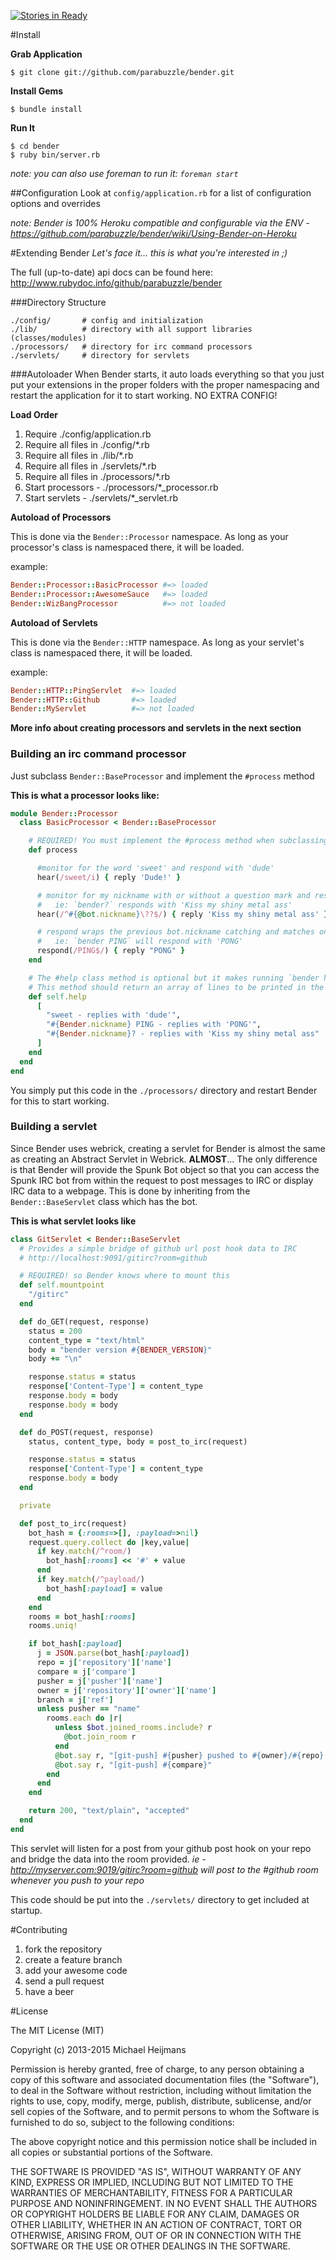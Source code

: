 [![Stories in Ready](https://badge.waffle.io/parabuzzle/bender.png?label=ready&title=Ready)](https://waffle.io/parabuzzle/bender)


#Install

**Grab Application**
```
$ git clone git://github.com/parabuzzle/bender.git
```

**Install Gems**
```
$ bundle install
```

**Run It**
```
$ cd bender
$ ruby bin/server.rb
```

*note: you can also use foreman to run it: `foreman start`*


##Configuration
Look at `config/application.rb` for a list of configuration options and overrides

*note: Bender is 100% Heroku compatible and configurable via the ENV - https://github.com/parabuzzle/bender/wiki/Using-Bender-on-Heroku*


#Extending Bender
*Let's face it... this is what you're interested in ;)*

The full (up-to-date) api docs can be found here: http://www.rubydoc.info/github/parabuzzle/bender

###Directory Structure
```
./config/       # config and initialization
./lib/          # directory with all support libraries (classes/modules)
./processors/   # directory for irc command processors
./servlets/     # directory for servlets
```

###Autoloader
When Bender starts, it auto loads everything so that you just put your extensions in the proper folders with the proper namespacing and restart the application for it to start working. NO EXTRA CONFIG!

**Load Order**

  1. Require ./config/application.rb
  1. Require all files in ./config/*.rb
  1. Require all files in ./lib/*.rb
  1. Require all files in ./servlets/*.rb
  1. Require all files in ./processors/*.rb
  1. Start processors - ./processors/*_processor.rb
  1. Start servlets - ./servlets/*_servlet.rb

**Autoload of Processors**

This is done via the `Bender::Processor` namespace. As long as your processor's class is namespaced there, it will be loaded.

example:

```ruby
Bender::Processor::BasicProcessor #=> loaded
Bender::Processor::AwesomeSauce   #=> loaded
Bender::WizBangProcessor          #=> not loaded
```

**Autoload of Servlets**

This is done via the `Bender::HTTP` namespace. As long as your servlet's class is namespaced there, it will be loaded.

example:

```ruby
Bender::HTTP::PingServlet  #=> loaded
Bender::HTTP::Github       #=> loaded
Bender::MyServlet          #=> not loaded
```

**More info about creating processors and servlets in the next section**


### Building an irc command processor
Just subclass `Bender::BaseProcessor` and implement the `#process` method

**This is what a processor looks like:**

```ruby
module Bender::Processor
  class BasicProcessor < Bender::BaseProcessor

    # REQUIRED! You must implement the #process method when subclassing the BaseProcessor class
    def process

      #monitor for the word 'sweet' and respond with 'dude'
      hear(/sweet/i) { reply 'Dude!' }

      # monitor for my nickname with or without a question mark and respond
      #   ie: `bender?` responds with 'Kiss my shiny metal ass'
      hear(/^#{@bot.nickname}\??$/) { reply 'Kiss my shiny metal ass' }

      # respond wraps the previous bot.nickname catching and matches on everything after the nickname
      #   ie: `bender PING` will respond with 'PONG'
      respond(/PING$/) { reply "PONG" }
    end

    # The #help class method is optional but it makes running `bender help` a lot more useful ;)
    # This method should return an array of lines to be printed in the irc
    def self.help
      [
        "sweet - replies with 'dude'",
        "#{Bender.nickname} PING - replies with 'PONG'",
        "#{Bender.nickname}? - replies with 'Kiss my shiny metal ass"
      ]
    end
  end
end
```
You simply put this code in the `./processors/` directory and restart Bender for this to start working.


### Building a servlet
Since Bender uses webrick, creating a servlet for Bender is almost the same as creating an Abstract Servlet in Webrick. **ALMOST**... The only difference is that Bender will provide the Spunk Bot object so that you can access the Spunk IRC bot from within the request to post messages to IRC or display IRC data to a webpage. This is done by inheriting from the `Bender::BaseServlet` class which has the bot.

**This is what servlet looks like**

```ruby
class GitServlet < Bender::BaseServlet
  # Provides a simple bridge of github url post hook data to IRC
  # http://localhost:9091/gitirc?room=github

  # REQUIRED! so Bender knows where to mount this
  def self.mountpoint
    "/gitirc"
  end

  def do_GET(request, response)
    status = 200
    content_type = "text/html"
    body = "bender version #{BENDER_VERSION}"
    body += "\n"

    response.status = status
    response['Content-Type'] = content_type
    response.body = body
    response.body = body
  end

  def do_POST(request, response)
    status, content_type, body = post_to_irc(request)

    response.status = status
    response['Content-Type'] = content_type
    response.body = body
  end

  private

  def post_to_irc(request)
    bot_hash = {:rooms=>[], :payload=>nil}
    request.query.collect do |key,value|
      if key.match(/^room/)
        bot_hash[:rooms] << '#' + value
      end
      if key.match(/^payload/)
        bot_hash[:payload] = value
      end
    end
    rooms = bot_hash[:rooms]
    rooms.uniq!

    if bot_hash[:payload]
      j = JSON.parse(bot_hash[:payload])
      repo = j['repository']['name']
      compare = j['compare']
      pusher = j['pusher']['name']
      owner = j['repository']['owner']['name']
      branch = j['ref']
      unless pusher == "name"
        rooms.each do |r|
          unless $bot.joined_rooms.include? r
            @bot.join_room r
          end
          @bot.say r, "[git-push] #{pusher} pushed to #{owner}/#{repo} [ref: #{branch}]"
          @bot.say r, "[git-push] #{compare}"
        end
      end
    end

    return 200, "text/plain", "accepted"
  end
end
```

This servlet will listen for a post from your github post hook on your repo and bridge the data into the room provided. *ie - http://myserver.com:9019/gitirc?room=github will post to the #github room whenever you push to your repo*

This code should be put into the `./servlets/` directory to get included at startup.


#Contributing

  1. fork the repository
  1. create a feature branch
  1. add your awesome code
  1. send a pull request
  1. have a beer


#License

The MIT License (MIT)

Copyright (c) 2013-2015 Michael Heijmans

Permission is hereby granted, free of charge, to any person obtaining a copy of this software and associated documentation files (the "Software"), to deal in the Software without restriction, including without limitation the rights to use, copy, modify, merge, publish, distribute, sublicense, and/or sell copies of the Software, and to permit persons to whom the Software is furnished to do so, subject to the following conditions:

The above copyright notice and this permission notice shall be included in all copies or substantial portions of the Software.

THE SOFTWARE IS PROVIDED "AS IS", WITHOUT WARRANTY OF ANY KIND, EXPRESS OR IMPLIED, INCLUDING BUT NOT LIMITED TO THE WARRANTIES OF MERCHANTABILITY, FITNESS FOR A PARTICULAR PURPOSE AND NONINFRINGEMENT. IN NO EVENT SHALL THE AUTHORS OR COPYRIGHT HOLDERS BE LIABLE FOR ANY CLAIM, DAMAGES OR OTHER LIABILITY, WHETHER IN AN ACTION OF CONTRACT, TORT OR OTHERWISE, ARISING FROM, OUT OF OR IN CONNECTION WITH THE SOFTWARE OR THE USE OR OTHER DEALINGS IN THE SOFTWARE.
